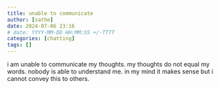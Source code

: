 ```yaml
---
title: unable to communicate
author: [sathe]
date: 2024-07-06 23:16
# date: YYYY-MM-DD HH:MM:SS +/-TTTT
categories: [chatting]
tags: []
---
```


i am unable to communicate my thoughts. my thoughts do not equal my words. nobody is able to understand me. in my mind it makes sense but i cannot convey this to others.